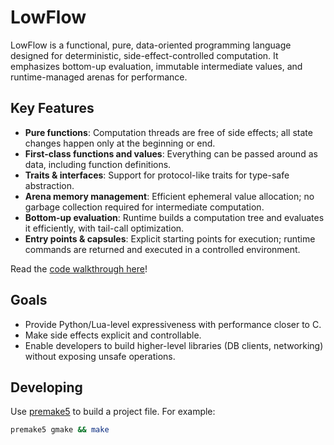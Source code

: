 # LowFlow

LowFlow is a functional, pure, data-oriented programming language designed for deterministic, side-effect-controlled computation. It emphasizes bottom-up evaluation, immutable intermediate values, and runtime-managed arenas for performance.

## Key Features

- **Pure functions**: Computation threads are free of side effects; all state changes happen only at the beginning or end.
- **First-class functions and values**: Everything can be passed around as data, including function definitions.
- **Traits & interfaces**: Support for protocol-like traits for type-safe abstraction.
- **Arena memory management**: Efficient ephemeral value allocation; no garbage collection required for intermediate computation.
- **Bottom-up evaluation**: Runtime builds a computation tree and evaluates it efficiently, with tail-call optimization.
- **Entry points & capsules**: Explicit starting points for execution; runtime commands are returned and executed in a controlled environment.

Read the [code walkthrough here](./docs/walkthrough.lf)!

## Goals

- Provide Python/Lua-level expressiveness with performance closer to C.
- Make side effects explicit and controllable.
- Enable developers to build higher-level libraries (DB clients, networking) without exposing unsafe operations.

## Developing

Use [premake5](https://premake.github.io/) to build a project file. For example:

```bash
premake5 gmake && make
```
